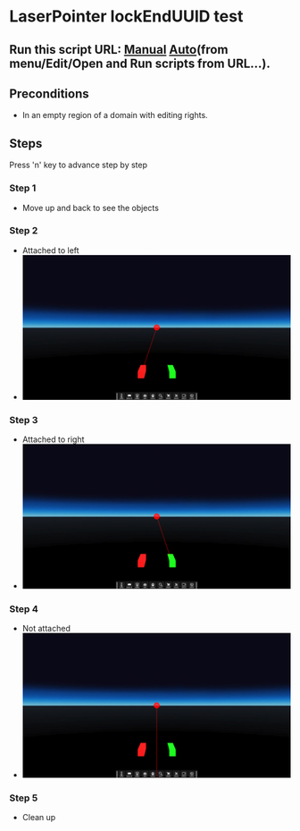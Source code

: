 # LaserPointer lockEndUUID test
## Run this script URL: [Manual](./test.js?raw=true)   [Auto](./testAuto.js?raw=true)(from menu/Edit/Open and Run scripts from URL...).

## Preconditions
- In an empty region of a domain with editing rights.

## Steps
Press 'n' key to advance step by step

### Step 1
- Move up and back to see the objects
### Step 2
- Attached to left
- ![](./ExpectedImage_00000.png)
### Step 3
- Attached to right
- ![](./ExpectedImage_00001.png)
### Step 4
- Not attached
- ![](./ExpectedImage_00002.png)
### Step 5
- Clean up

